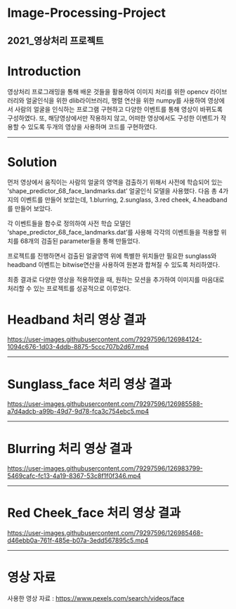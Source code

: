 # Image-Processing-Project

2021_영상처리 프로젝트
---------------------------------
# Introduction

영상처리 프로그래밍을 통해 배운 것들을 활용하여 이미지 처리를 위한 opencv 라이브러리와 얼굴인식을 위한 dlib라이브러리, 
행렬 연산을 위한 numpy를 사용하여 영상에서 사람의 얼굴을 인식하는 프로그램 구현하고 다양한 이벤트를 통해 영상이 바뀌도록 구성하였다.
또, 해당영상에서만 작용하지 않고, 어떠한 영상에서도 구성한 이벤트가 작용할 수 있도록 두개의 영상을 사용하며 코드를 구현하였다.

-------------------------------
# Solution

먼저 영상에서 움직이는 사람의 얼굴의 영역을 검출하기 위해서 사전에 학습되어 있는 ‘shape_predictor_68_face_landmarks.dat’ 얼굴인식 모델을 사용했다.
다음 총 4가지의 이벤트를 만들어 보았는데, 1.blurring, 2.sunglass, 3.red cheek, 4.headband를 만들어 보았다.

각 이벤트들을 함수로 정의하여 사전 학습 모델인 ‘shape_predictor_68_face_landmarks.dat’를 사용해 각각의 이벤트들을 적용할 위치를 68개의 검출된 parameter들을 통해 만들었다.

프로젝트를 진행하면서 검출된 얼굴영역 위에 특별한 위치들만 필요한 sunglass와 headband 이벤트는 bitwise연산을 사용하여 원본과 합쳐질 수 있도록 처리하였다.

최종 결과로 다양한 영상을 적용하였을 때, 원하는 모션을 추가하여 이미지를 마음대로 처리할 수 있는 프로젝트를 성공적으로 이루었다.

# Headband 처리 영상 결과
https://user-images.githubusercontent.com/79297596/126984124-1094c676-1d03-4ddb-8875-5ccc707b2d67.mp4

-----------------------------------------------

# Sunglass_face 처리 영상 결과
https://user-images.githubusercontent.com/79297596/126985588-a7d4adcb-a99b-49d7-9d78-fca3c754ebc5.mp4

------------------------------------------------
# Blurring 처리 영상 결과
https://user-images.githubusercontent.com/79297596/126983799-5469cafc-fc13-4a19-8367-53c8f1f0f346.mp4

------------------------------------------------

# Red Cheek_face 처리 영상 결과

https://user-images.githubusercontent.com/79297596/126985468-d46ebb0a-761f-485e-b07a-3edd567895c5.mp4

-------------------------------------------------

# 영상 자료


사용한 영상 자료 : https://www.pexels.com/search/videos/face
